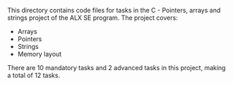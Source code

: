 This directory contains code files for tasks in the C - Pointers, arrays and strings project of the ALX SE program. The project covers:
- Arrays
- Pointers
- Strings
- Memory layout

There are 10 mandatory tasks and 2 advanced tasks in this project, making a total of 12 tasks.
